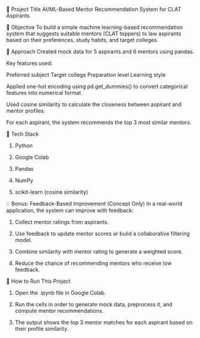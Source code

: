 🎯 Project Title
AI/ML-Based Mentor Recommendation System for CLAT Aspirants

📌 Objective
To build a simple machine learning-based recommendation system that suggests suitable mentors (CLAT toppers) to law aspirants based on their preferences, study habits, and target colleges.

🧠 Approach
Created mock data for 5 aspirants and 6 mentors using pandas.

Key features used:

Preferred subject
Target college
Preparation level
Learning style

Applied one-hot encoding using pd.get_dummies() to convert categorical features into numerical format.

Used cosine similarity to calculate the closeness between aspirant and mentor profiles.

For each aspirant, the system recommends the top 3 most similar mentors.

🧪 Tech Stack

1. Python

2. Google Colab

3. Pandas

4. NumPy

5. scikit-learn (cosine similarity)

💡 Bonus: Feedback-Based Improvement (Concept Only)
In a real-world application, the system can improve with feedback:

1. Collect mentor ratings from aspirants.

2. Use feedback to update mentor scores or build a collaborative filtering model.

3. Combine similarity with mentor rating to generate a weighted score.

4. Reduce the chance of recommending mentors who receive low feedback.

🚀 How to Run This Project
1. Open the .ipynb file in Google Colab.

2. Run the cells in order to generate mock data, preprocess it, and compute mentor recommendations.

3. The output shows the top 3 mentor matches for each aspirant based on their profile similarity.

